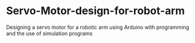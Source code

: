 # Servo-Motor-design-for-robot-arm
Designing a servo motor for a robotic arm using Arduino with programming and the use of simulation programs 
